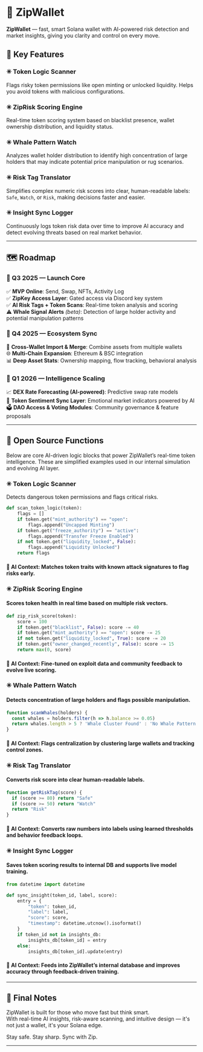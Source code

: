 # 💨 ZipWallet

**ZipWallet** — fast, smart Solana wallet with AI-powered risk detection and market insights, giving you clarity and control on every move.

## 🔑 Key Features

### ✳ Token Logic Scanner  
Flags risky token permissions like open minting or unlocked liquidity. Helps you avoid tokens with malicious configurations.

### ✳ ZipRisk Scoring Engine  
Real-time token scoring system based on blacklist presence, wallet ownership distribution, and liquidity status.

### ✳ Whale Pattern Watch  
Analyzes wallet holder distribution to identify high concentration of large holders that may indicate potential price manipulation or rug scenarios.

### ✳ Risk Tag Translator  
Simplifies complex numeric risk scores into clear, human-readable labels: `Safe`, `Watch`, or `Risk`, making decisions faster and easier.

### ✳ Insight Sync Logger  
Continuously logs token risk data over time to improve AI accuracy and detect evolving threats based on real market behavior.

---

## 🗺️ Roadmap

### 🔹 Q3 2025 — Launch Core
✅ **MVP Online**: Send, Swap, NFTs, Activity Log  
✅ **ZipKey Access Layer**: Gated access via Discord key system  
✅ **AI Risk Tags + Token Scans**: Real-time token analysis and scoring  
⚠️ **Whale Signal Alerts** *(beta)*: Detection of large holder activity and potential manipulation patterns  

### 🔸 Q4 2025 — Ecosystem Sync
🔄 **Cross-Wallet Import & Merge**: Combine assets from multiple wallets  
🌐 **Multi-Chain Expansion**: Ethereum & BSC integration  
📊 **Deep Asset Stats**: Ownership mapping, flow tracking, behavioral analysis  

### 🧠 Q1 2026 — Intelligence Scaling
📈 **DEX Rate Forecasting (AI-powered)**: Predictive swap rate models  
🧬 **Token Sentiment Sync Layer**: Emotional market indicators powered by AI  
🗳️ **DAO Access & Voting Modules**: Community governance & feature proposals  

---
## 🧬 Open Source Functions

Below are core AI-driven logic blocks that power ZipWallet’s real-time token intelligence. These are simplified examples used in our internal simulation and evolving AI layer.

### ✳ Token Logic Scanner  
Detects dangerous token permissions and flags critical risks.

```python
def scan_token_logic(token):
    flags = []
    if token.get("mint_authority") == "open":
        flags.append("Uncapped Minting")
    if token.get("freeze_authority") == "active":
        flags.append("Transfer Freeze Enabled")
    if not token.get("liquidity_locked", False):
        flags.append("Liquidity Unlocked")
    return flags
```
#### 🧠 AI Context: Matches token traits with known attack signatures to flag risks early.

### ✳ ZipRisk Scoring Engine
#### Scores token health in real time based on multiple risk vectors.

```python
def zip_risk_score(token):
    score = 100
    if token.get("blacklist", False): score -= 40
    if token.get("mint_authority") == "open": score -= 25
    if not token.get("liquidity_locked", True): score -= 20
    if token.get("owner_changed_recently", False): score -= 15
    return max(0, score)
```
#### 🧠 AI Context: Fine-tuned on exploit data and community feedback to evolve live scoring.

### ✳ Whale Pattern Watch
#### Detects concentration of large holders and flags possible manipulation.

```js
function scanWhales(holders) {
  const whales = holders.filter(h => h.balance >= 0.05)
  return whales.length > 5 ? 'Whale Cluster Found' : 'No Whale Pattern'
}
```
#### 🧠 AI Context: Flags centralization by clustering large wallets and tracking control zones.

### ✳ Risk Tag Translator
#### Converts risk score into clear human-readable labels.

```js
function getRiskTag(score) {
  if (score >= 80) return "Safe"
  if (score >= 50) return "Watch"
  return "Risk"
}
```
#### 🧠 AI Context: Converts raw numbers into labels using learned thresholds and behavior feedback loops.

### ✳ Insight Sync Logger
#### Saves token scoring results to internal DB and supports live model training.

```python
from datetime import datetime

def sync_insight(token_id, label, score):
    entry = {
        "token": token_id,
        "label": label,
        "score": score,
        "timestamp": datetime.utcnow().isoformat()
    }
    if token_id not in insights_db:
        insights_db[token_id] = entry
    else:
        insights_db[token_id].update(entry)
```
#### 🧠 AI Context: Feeds into ZipWallet’s internal database and improves accuracy through feedback-driven training.

---

## 🚀 Final Notes

ZipWallet is built for those who move fast but think smart.  
With real-time AI insights, risk-aware scanning, and intuitive design — it's not just a wallet, it's your Solana edge.

Stay safe. Stay sharp. Sync with Zip.

---
